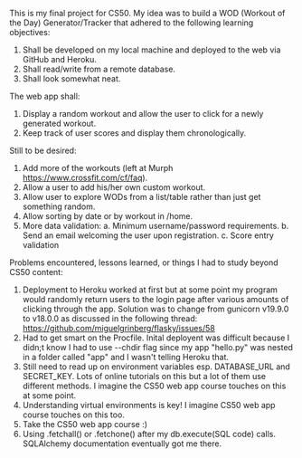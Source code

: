 This is my final project for CS50.  My idea was to build a WOD (Workout of the Day) Generator/Tracker that adhered to the following learning objectives:

1. Shall be developed on my local machine and deployed to the web via GitHub and Heroku.
2. Shall read/write from a remote database.
3. Shall look somewhat neat.

The web app shall:

1. Display a random workout and allow the user to click for a newly generated workout.
2. Keep track of user scores and display them chronologically.

Still to be desired:

1. Add more of the workouts (left at Murph https://www.crossfit.com/cf/faq).
2. Allow a user to add his/her own custom workout.
3. Allow user to explore WODs from a list/table rather than just get something random.
4. Allow sorting by date or by workout in /home.
5. More data validation:
  a. Minimum username/password requirements.
  b. Send an email welcoming the user upon registration.
  c. Score entry validation

Problems encountered, lessons learned, or things I had to study beyond CS50 content:
1. Deployment to Heroku worked at first but at some point my program would randomly return users to the login page after various amounts of clicking through the app.  Solution was to change from gunicorn v19.9.0 to v18.0.0 as discussed in the following thread: https://github.com/miguelgrinberg/flasky/issues/58
2. Had to get smart on the Procfile.  Inital deployent was difficult because I didn;t know I had to use --chdir flag since my app "hello.py" was nested in a folder called "app" and I wasn't telling Heroku that.
3. Still need to read up on environment variables esp. DATABASE_URL and SECRET_KEY.  Lots of online tutorials on this but a lot of them use different methods.  I imagine the CS50 web app course touches on this at some point.
4. Understanding virtual environments is key!  I imagine CS50 web app course touches on this too.
5. Take the CS50 web app course :)
6. Using .fetchall() or .fetchone() after my db.execute(SQL code) calls.  SQLAlchemy documentation eventually got me there.
